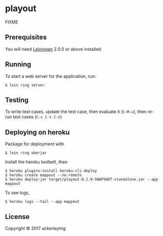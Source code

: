 # playout

FIXME

## Prerequisites

You will need [Leiningen][] 2.0.0 or above installed.

[leiningen]: https://github.com/technomancy/leiningen

## Running

To start a web server for the application, run:

```
$ lein ring server
```

## Testing

To write test cases, update the test case, then evaluate it (`C-M-x`), then re-run test cases (`C-c C-t C-n`)

## Deploying on heroku

Package for deployment with

```
$ lein ring uberjar
```

Install the heroku toolbelt, then

```
$ heroku plugins:install heroku-cli-deploy
$ heroku create mappout --no-remote
$ heroku deploy:jar target/playout-0.1.0-SNAPSHOT-standalone.jar --app mappout
```

To see logs,

```
$ heroku logs --tail --app mappout
```

## License

Copyright © 2017 ackerleytng
